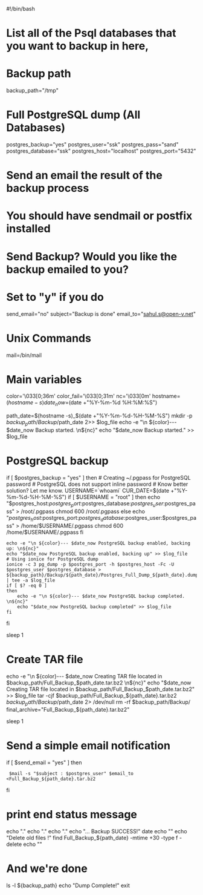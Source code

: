  #!/bin/bash

# List all of the Psql databases that you want to backup in here,
# Backup path
backup_path="/tmp"

# Full PostgreSQL dump (All Databases)
postgres_backup="yes"
postgres_user="ssk"
postgres_pass="sand"
postgres_database="ssk"
postgres_host="localhost"
postgres_port="5432"

# Send an email the result of the backup process
# You should have sendmail or postfix installed
# Send Backup?  Would you like the backup emailed to you?
# Set to "y" if you do
send_email="no"
subject="Backup is done"
email_to="sahul.s@open-v.net"

# Unix Commands
 
mail=/bin/mail

# Main variables
color='\033[0;36m'
color_fail='\033[0;31m'
nc='\033[0m'
hostname=$(hostname -s)
date_now=$(date +"%Y-%m-%d %H:%M:%S")

path_date=$(hostname -s)_$(date +"%Y-%m-%d-%H-%M-%S")
mkdir -p $backup_path/Backup/$path_date 2>> $log_file
echo -e "\n ${color}--- $date_now Backup started. \n${nc}"
echo "$date_now Backup started." >> $log_file



# PostgreSQL backup
if [ $postgres_backup = "yes" ]
then
    # Creating ~/.pgpass for PostgreSQL password
    # PostgreSQL does not support inline password
    # Know better solution? Let me know.
    USERNAME=`whoami`
    CUR_DATE=$(date +"%Y-%m-%d-%H-%M-%S")
    if [ $USERNAME = "root" ]
    then
        echo "$postgres_host:$postgres_port:$postgres_database:$postgres_user:$postgres_pass" > /root/.pgpass
        chmod 600 /root/.pgpass
    else
        echo "$postgres_host:$postgres_port:$postgres_database:$postgres_user:$postgres_pass" > /home/$USERNAME/.pgpass
        chmod 600 /home/$USERNAME/.pgpass
    fi

    echo -e "\n ${color}--- $date_now PostgreSQL backup enabled, backing up: \n${nc}"
    echo "$date_now PostgreSQL backup enabled, backing up" >> $log_file
    # Using ionice for PostgreSQL dump
    ionice -c 3 pg_dump -p $postgres_port -h $postgres_host -Fc -U $postgres_user $postgres_database > ${backup_path}/Backup/${path_date}/Postgres_Full_Dump_${path_date}.dump | tee -a $log_file
    if [ $? -eq 0 ]
    then
        echo -e "\n ${color}--- $date_now PostgreSQL backup completed. \n${nc}"
        echo "$date_now PostgreSQL backup completed" >> $log_file
    fi
fi

sleep 1

# Create TAR file
echo -e "\n ${color}--- $date_now Creating TAR file located in $backup_path/Full_Backup_$path_date.tar.bz2 \n${nc}"
echo "$date_now Creating TAR file located in $backup_path/Full_Backup_$path_date.tar.bz2" >> $log_file
tar -cjf $backup_path/Full_Backup_${path_date}.tar.bz2 $backup_path/Backup/$path_date 2> /dev/null
rm -rf $backup_path/Backup/
final_archive="Full_Backup_${path_date}.tar.bz2"

sleep 1

# Send a simple email notification
if [ $send_email = "yes" ]
then
   
     $mail -s "$subject : $postgres_user" $email_to <Full_Backup_${path_date}.tar.bz2
fi

# print end status message
echo "."
echo "."
echo "."
echo "... Backup SUCCESS!"
date
echo ""
echo "Delete old files !"
find Full_Backup_${path_date} -mtime +30 -type f -delete
echo ""

# And we're done
ls -l ${backup_path}
echo "Dump Complete!"
exit 
